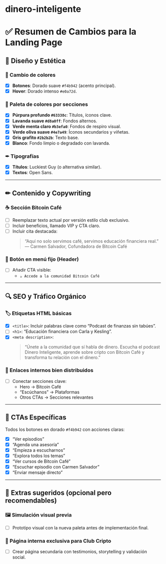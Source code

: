 # dinero-inteligente
# ✅ Resumen de Cambios para la Landing Page

## 🎨 Diseño y Estética

### 🎨 Cambio de colores
- [x] **Botones**: Dorado suave `#f4b942` (acento principal).
- [x] **Hover**: Dorado intenso `#e0a72d`.

### 🎨 Paleta de colores por secciones
- [x] **Púrpura profundo `#63338c`**: Títulos, íconos clave.
- [x] **Lavanda suave `#d8a0ff`**: Fondos alternos.
- [x] **Verde menta claro `#b3efa0`**: Fondos de respiro visual.
- [x] **Verde oliva suave `#4e7a49`**: Íconos secundarios y viñetas.
- [x] **Gris grafito `#2b2b2b`**: Texto base.
- [x] **Blanco**: Fondo limpio o degradado con lavanda.

### ✒ Tipografías
- [x] **Títulos**: Luckiest Guy (o alternativa similar).
- [x] **Textos**: Open Sans.

---

## ✏ Contenido y Copywriting

### ☕ Sección Bitcoin Café
- [ ] Reemplazar texto actual por versión estilo club exclusivo.
- [ ] Incluir beneficios, llamado VIP y CTA claro.
- [ ] Incluir cita destacada:
  > “Aquí no solo servimos café, servimos educación financiera real.”  
  > — Carmen Salvador, Cofundadora de Bitcoin Café

### 📌 Botón en menú fijo (Header)
- [ ] Añadir CTA visible:
  - `☕ Accede a la comunidad Bitcoin Café`

---

## 🔍 SEO y Tráfico Orgánico

### 🏷️ Etiquetas HTML básicas
- [x] `<title>`: Incluir palabras clave como “Podcast de finanzas sin tabúes”.
- [ ] `<h1>`: “Educación financiera con Carla y Kesling”.
- [x] `<meta description>`:
  > “Únete a la comunidad que sí habla de dinero. Escucha el podcast Dinero Inteligente, aprende sobre cripto con Bitcoin Café y transforma tu relación con el dinero.”

### 🔗 Enlaces internos bien distribuidos
- [ ] Conectar secciones clave:
  - Hero → Bitcoin Café
  - “Escúchanos” → Plataformas
  - Otros CTAs → Secciones relevantes

---

## 🔗 CTAs Específicas

Todos los botones en dorado `#f4b942` con acciones claras:

- [x] “Ver episodios”
- [x] “Agenda una asesoría”
- [x] “Empieza a escucharnos”
- [x] “Explora todos los temas”
- [x] “Ver cursos de Bitcoin Café”
- [x] “Escuchar episodio con Carmen Salvador”
- [x] “Enviar mensaje directo”

---

## 🧭 Extras sugeridos (opcional pero recomendables)

### 🖼️ Simulación visual previa
- [ ] Prototipo visual con la nueva paleta antes de implementación final.

### 📄 Página interna exclusiva para Club Cripto
- [ ] Crear página secundaria con testimonios, storytelling y validación social.
